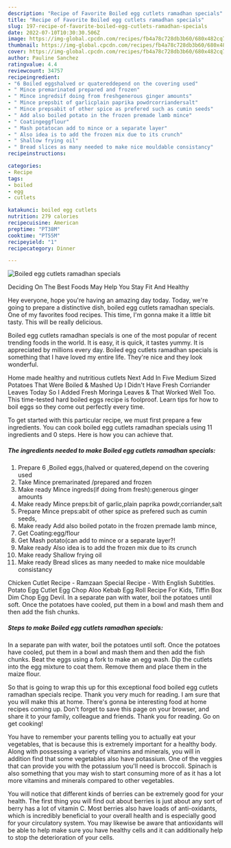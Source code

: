 ```yaml
---
description: "Recipe of Favorite Boiled egg cutlets ramadhan specials"
title: "Recipe of Favorite Boiled egg cutlets ramadhan specials"
slug: 197-recipe-of-favorite-boiled-egg-cutlets-ramadhan-specials
date: 2022-07-10T10:30:30.506Z
image: https://img-global.cpcdn.com/recipes/fb4a78c728db3b60/680x482cq70/boiled-egg-cutlets-ramadhan-specials-recipe-main-photo.jpg
thumbnail: https://img-global.cpcdn.com/recipes/fb4a78c728db3b60/680x482cq70/boiled-egg-cutlets-ramadhan-specials-recipe-main-photo.jpg
cover: https://img-global.cpcdn.com/recipes/fb4a78c728db3b60/680x482cq70/boiled-egg-cutlets-ramadhan-specials-recipe-main-photo.jpg
author: Pauline Sanchez
ratingvalue: 4.4
reviewcount: 34757
recipeingredient:
- "6 Boiled eggshalved or quatereddepend on the covering used"
- " Mince premarinated prepared and frozen"
- " Mince ingredsif doing from freshgenerous ginger amounts"
- " Mince prepsbit of garlicplain paprika powdrcorriandersalt"
- " Mince prepsabit of other spice as prefered such as cumin seeds"
- " Add also boiled potato in the frozen premade lamb mince"
- " Coatingeggflour"
- " Mash potatocan add to mince or a separate layer"
- " Also idea is to add the frozen mix due to its crunch"
- " Shallow frying oil"
- " Bread slices as many needed to make nice mouldable consistancy"
recipeinstructions:

categories:
- Recipe
tags:
- boiled
- egg
- cutlets

katakunci: boiled egg cutlets 
nutrition: 279 calories
recipecuisine: American
preptime: "PT38M"
cooktime: "PT55M"
recipeyield: "1"
recipecategory: Dinner

---
```



![Boiled egg cutlets ramadhan specials](https://img-global.cpcdn.com/recipes/fb4a78c728db3b60/680x482cq70/boiled-egg-cutlets-ramadhan-specials-recipe-main-photo.jpg)

Deciding On The Best Foods May Help You Stay Fit And Healthy

Hey everyone, hope you're having an amazing day today. Today, we're going to prepare a distinctive dish, boiled egg cutlets ramadhan specials. One of my favorites food recipes. This time, I'm gonna make it a little bit tasty. This will be really delicious.

Boiled egg cutlets ramadhan specials is one of the most popular of recent trending foods in the world. It is easy, it is quick, it tastes yummy. It is appreciated by millions every day. Boiled egg cutlets ramadhan specials is something that I have loved my entire life. They're nice and they look wonderful.

Home made healthy and nutritious cutlets Next Add In Five Medium Sized Potatoes That Were Boiled &amp; Mashed Up I Didn&#39;t Have Fresh Corriander Leaves Today So I Added Fresh Moringa Leaves &amp; That Worked Well Too. This time-tested hard boiled eggs recipe is foolproof. Learn tips for how to boil eggs so they come out perfectly every time.


To get started with this particular recipe, we must first prepare a few ingredients. You can cook boiled egg cutlets ramadhan specials using 11 ingredients and 0 steps. Here is how you can achieve that.

<!--inarticleads1-->

##### The ingredients needed to make Boiled egg cutlets ramadhan specials:

1. Prepare 6 ,Boiled eggs,(halved or quatered,depend on the covering used
1. Take  Mince premarinated /prepared and frozen
1. Make ready  Mince ingreds(if doing from fresh):generous ginger amounts
1. Make ready  Mince preps:bit of garlic,plain paprika powdr,corriander,salt
1. Prepare  Mince preps:abit of other spice as prefered such as cumin seeds,
1. Make ready  Add also boiled potato in the frozen premade lamb mince,
1. Get  Coating:egg/flour
1. Get  Mash potato(can add to mince or a separate layer?!
1. Make ready  Also idea is to add the frozen mix due to its crunch
1. Make ready  Shallow frying oil
1. Make ready  Bread slices as many needed to make nice mouldable consistancy


Chicken Cutlet Recipe - Ramzaan Special Recipe - With English Subtitles. Potato Egg Cutlet Egg Chop Aloo Kebab Egg Roll Recipe For Kids, Tiffin Box Dim Chop Egg Devil. In a separate pan with water, boil the potatoes until soft. Once the potatoes have cooled, put them in a bowl and mash them and then add the fish chunks. 

<!--inarticleads2-->

##### Steps to make Boiled egg cutlets ramadhan specials:



In a separate pan with water, boil the potatoes until soft. Once the potatoes have cooled, put them in a bowl and mash them and then add the fish chunks. Beat the eggs using a fork to make an egg wash. Dip the cutlets into the egg mixture to coat them. Remove them and place them in the maize flour. 

So that is going to wrap this up for this exceptional food boiled egg cutlets ramadhan specials recipe. Thank you very much for reading. I am sure that you will make this at home. There's gonna be interesting food at home recipes coming up. Don't forget to save this page on your browser, and share it to your family, colleague and friends. Thank you for reading. Go on get cooking!

You have to remember your parents telling you to actually eat your vegetables, that is because this is extremely important for a healthy body. Along with possessing a variety of vitamins and minerals, you will in addition find that some vegetables also have potassium. One of the veggies that can provide you with the potassium you'll need is broccoli. Spinach is also something that you may wish to start consuming more of as it has a lot more vitamins and minerals compared to other vegetables.

You will notice that different kinds of berries can be extremely good for your health. The first thing you will find out about berries is just about any sort of berry has a lot of vitamin C. Most berries also have loads of anti-oxidants, which is incredibly beneficial to your overall health and is especially good for your circulatory system. You may likewise be aware that antioxidants will be able to help make sure you have healthy cells and it can additionally help to stop the deterioration of your cells.
